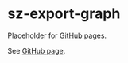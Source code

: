 # sz-export-graph

Placeholder for [GitHub pages].

See [GitHub page].

[GitHub page]: https://garage.senzing.com/sz-export-graph
[GitHub pages]: https://pages.github.com/
